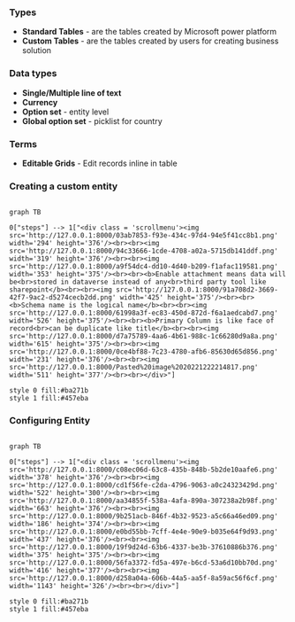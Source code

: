 ### Types
- **Standard Tables** - are the tables created by Microsoft power platform
- **Custom Tables** - are the tables created by users for creating business solution

### Data types
- **Single/Multiple line of text**
- **Currency**
- **Option set** - entity level
- **Global option set** - picklist for country

### Terms
- **Editable Grids** - Edit records inline in table

### Creating a custom entity
```mermaid

graph TB

0["steps"] --> 1["<div class = 'scrollmenu'><img src='http://127.0.0.1:8000/03ab7853-f93e-434c-97d4-94e5f41cc8b1.png' width='294' height='376'/><br><br><img src='http://127.0.0.1:8000/94c33666-1cde-4708-a02a-5715db141ddf.png' width='319' height='376'/><br><br><img src='http://127.0.0.1:8000/a9f54dc4-dd10-4d40-b209-f1afac119581.png' width='353' height='375'/><br><br><b>Enable attachment means data will be<br>stored in dataverse instead of any<br>third party tool like sharepoint</b><br><br><img src='http://127.0.0.1:8000/91a708d2-3669-42f7-9ac2-d5274cecb2dd.png' width='425' height='375'/><br><br><b>Schema name is the logical name</b><br><br><img src='http://127.0.0.1:8000/61998a3f-ec83-450d-872d-f6a1aedcabd7.png' width='526' height='375'/><br><br><b>Primary Column is like face of record<br>can be duplicate like title</b><br><br><img src='http://127.0.0.1:8000/d7a75789-4aa6-4b61-988c-1c66280d9a8a.png' width='615' height='375'/><br><br><img src='http://127.0.0.1:8000/0ce4bf88-7c23-4780-afb6-85630d65d856.png' width='231' height='376'/><br><br><img src='http://127.0.0.1:8000/Pasted%20image%2020221222214817.png' width='511' height='377'/><br><br></div>"]

style 0 fill:#ba271b
style 1 fill:#457eba

```

### Configuring Entity
```mermaid

graph TB

0["steps"] --> 1["<div class = 'scrollmenu'><img src='http://127.0.0.1:8000/c08ec06d-63c8-435b-848b-5b2de10aafe6.png' width='378' height='376'/><br><br><img src='http://127.0.0.1:8000/cd1f56fe-c2da-4796-9063-a0c24323429d.png' width='522' height='300'/><br><br><img src='http://127.0.0.1:8000/aa34855f-538a-4afa-890a-307238a2b98f.png' width='663' height='376'/><br><br><img src='http://127.0.0.1:8000/9b251acb-846f-4b32-9523-a5c66a46ed09.png' width='186' height='374'/><br><br><img src='http://127.0.0.1:8000/e0bd55bb-7cff-4e4e-90e9-b035e64f9d93.png' width='437' height='376'/><br><br><img src='http://127.0.0.1:8000/19f9d24d-63b6-4337-be3b-37610886b376.png' width='375' height='375'/><br><br><img src='http://127.0.0.1:8000/56fa3372-fd5a-497e-b6cd-53a6d10bb70d.png' width='416' height='377'/><br><br><img src='http://127.0.0.1:8000/d258a04a-606b-44a5-aa5f-8a59ac56f6cf.png' width='1143' height='326'/><br><br></div>"]

style 0 fill:#ba271b
style 1 fill:#457eba

```

